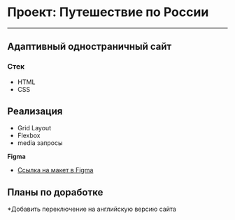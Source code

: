 # Проект: Путешествие по России
---
Адаптивный одностраничный сайт 
---
### Стек
* HTML
* CSS

## Реализация
* Grid Layout
* Flexbox
* media запросы

**Figma**

* [Ссылка на макет в Figma](https://www.figma.com/file/5S2WSbEFL6awjVWJ0NWL8Q/Sprint-3_-Russia-_-desktop-mobile?node-id=28503%3A0)

## Планы по доработке 
*Добавить переключение на  английскую версию сайта 
